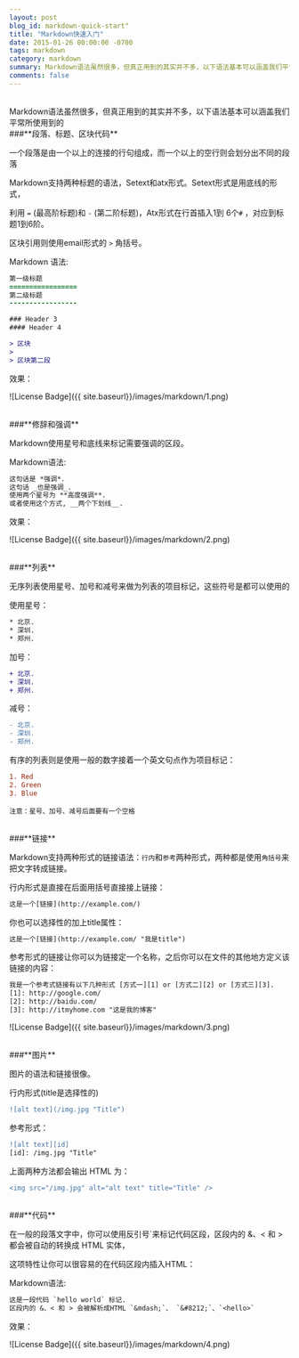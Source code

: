 ```yaml
---
layout: post
blog_id: markdown-quick-start"
title: "Markdown快速入门"
date: 2015-01-26 00:00:00 -0700
tags: markdown
category: markdown
summary: Markdown语法虽然很多，但真正用到的其实并不多，以下语法基本可以涵盖我们平常所使用到的
comments: false
---
```

</br>
Markdown语法虽然很多，但真正用到的其实并不多，以下语法基本可以涵盖我们平常所使用到的

</br>
###**段落、标题、区块代码**

一个段落是由一个以上的连接的行句组成，而一个以上的空行则会划分出不同的段落

Markdown支持两种标题的语法，Setext和atx形式。Setext形式是用底线的形式，

利用 `=` (最高阶标题)和 `-` (第二阶标题)，Atx形式在行首插入1到 6个`#` ，对应到标题1到6阶。

区块引用则使用email形式的 `>` 角括号。

Markdown 语法:

```diff
第一级标题
=================
第二级标题
-----------------

### Header 3
#### Header 4

> 区块
> 
> 区块第二段
```

效果：

![License Badge]({{ site.baseurl}}/images/markdown/1.png)

</br>
###**修辞和强调**

Markdown使用星号和底线来标记需要强调的区段。

Markdown语法:

```diff
这句话是 *强调*.
这句话 _也是强调_.
使用两个星号为 **高度强调**.
或者使用这个方式, __两个下划线__.
```

效果：

![License Badge]({{ site.baseurl}}/images/markdown/2.png)

</br>
###**列表**

无序列表使用星号、加号和减号来做为列表的项目标记，这些符号是都可以使用的

使用星号：

```diff
* 北京.
* 深圳.
* 郑州.
```

加号：

```diff
+ 北京.
+ 深圳.
+ 郑州.
```

减号：

```diff
- 北京.
- 深圳.
- 郑州.
```

有序的列表则是使用一般的数字接着一个英文句点作为项目标记：

```diff
1. Red
2. Green
3. Blue
```

`注意：星号、加号、减号后面要有一个空格`

</br>
###**链接**

Markdown支持两种形式的链接语法：`行内`和`参考`两种形式，两种都是使用`角括号`来把文字转成链接。

行内形式是直接在后面用括号直接接上链接：

```diff
这是一个[链接](http://example.com/)
```

你也可以选择性的加上title属性：

```diff
这是一个[链接](http://example.com/ "我是title")
```

参考形式的链接让你可以为链接定一个名称，之后你可以在文件的其他地方定义该链接的内容：

```diff
我是一个参考式链接有以下几种形式 [方式一][1] or [方式二][2] or [方式三][3].
[1]: http://google.com/ 
[2]: http://baidu.com/ 
[3]: http://itmyhome.com "这是我的博客"
```

![License Badge]({{ site.baseurl}}/images/markdown/3.png)

</br>
###**图片**

图片的语法和链接很像。

行内形式(title是选择性的)

```diff
![alt text](/img.jpg "Title")
```

参考形式：

```diff
![alt text][id]
[id]: /img.jpg "Title"
```

上面两种方法都会输出 HTML 为：

```diff
<img src="/img.jpg" alt="alt text" title="Title" />
```

</br>
###**代码**

在一般的段落文字中，你可以使用反引号`来标记代码区段，区段内的 &、< 和 > 都会被自动的转换成 HTML 实体，

这项特性让你可以很容易的在代码区段内插入HTML：

Markdown语法:

```diff
这是一段代码 `hello world` 标记.
区段内的 &、< 和 > 会被解析成HTML `&mdash;`、 `&#8212;`、`<hello>`
```

效果：

![License Badge]({{ site.baseurl}}/images/markdown/4.png)
